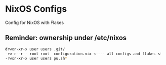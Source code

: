 # NixOS Configs

Config for NixOS with Flakes

## Reminder: ownership under /etc/nixos

```sh
drwxr-xr-x user users .git/
-rw-r--r-- root root  configuration.nix <---- all configs and flakes still owned by root
-rwxr-xr-x user users pu.sh*
```


